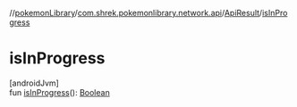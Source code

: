 //[pokemonLibrary](../../../index.md)/[com.shrek.pokemonlibrary.network.api](../index.md)/[ApiResult](index.md)/[isInProgress](is-in-progress.md)

# isInProgress

[androidJvm]\
fun [isInProgress](is-in-progress.md)(): [Boolean](https://kotlinlang.org/api/latest/jvm/stdlib/kotlin/-boolean/index.html)
